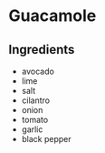 # Guacamole
## Ingredients
* avocado 
* lime
* salt
* cilantro
* onion
* tomato
* garlic
* black pepper
